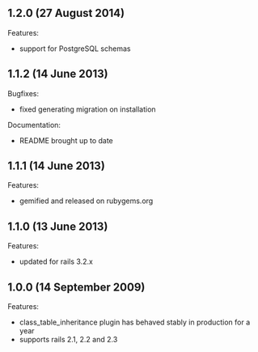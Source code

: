 ## 1.2.0 (27 August 2014)

Features:

  - support for PostgreSQL schemas

## 1.1.2 (14 June 2013)

Bugfixes:

  - fixed generating migration on installation

Documentation:

  - README brought up to date

## 1.1.1 (14 June 2013)

Features:

  - gemified and released on rubygems.org

## 1.1.0 (13 June 2013)

Features:

  - updated for rails 3.2.x

## 1.0.0 (14 September 2009)

Features:

  - class_table_inheritance plugin has behaved stably in production for a year
  - supports rails 2.1, 2.2 and 2.3